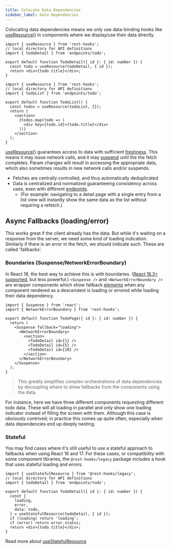 ```yaml
---
title: Colocate Data Dependencies
sidebar_label: Data Dependencies
---
```


Colocating data dependencies means we only use data-binding hooks like [useResource()](../api/useresource)
in components where we display/use their data directly.

<!--DOCUSAURUS_CODE_TABS-->
<!--Single-->

```tsx
import { useResource } from 'rest-hooks';
// local directory for API definitions
import { todoDetail } from 'endpoints/todo';

export default function TodoDetail({ id }: { id: number }) {
  const todo = useResource(todoDetail, { id });
  return <div>{todo.title}</div>;
}
```

<!--List-->

```tsx
import { useResource } from 'rest-hooks';
// local directory for API definitions
import { todoList } from 'endpoints/todo';

export default function TodoList() {
  const todos = useResource(todoList, {});
  return (
    <section>
      {todos.map(todo => (
        <div key={todo.id}>{todo.title}</div>
      ))}
    </section>
  );
}
```

<!--END_DOCUSAURUS_CODE_TABS-->

[useResource()](../api/useresource) guarantees access to data with sufficient [freshness](../api/Endpoint#dataexpirylength-number).
This means it may issue network calls, and it may [suspend](../guides/loading-state) until the the fetch completes.
Param changes will result in accessing the appropriate data, which also sometimes results in new network calls and/or
suspends.

- Fetches are centrally controlled, and thus automatically deduplicated
- Data is centralized and normalized guaranteeing consistency across uses, even with different [endpoints](../api/Endpoint).
  - (For example: navigating to a detail page with a single entry from a list view will instantly show the same data as the list without
    requiring a refetch.)

## Async Fallbacks (loading/error)

This works great if the client already has the data. But while it's waiting on a response from the server,
we need some kind of loading indication. Similarly if there is an error in the fetch, we should indicate such.
These are called 'fallbacks'.

### Boundaries (Suspense/NetworkErrorBoundary)

In React 18, the best way to achieve this is with boundaries. ([React 16.3+ supported](#stateful), but less powerful.)
`<Suspense />` and `<NetworkErrorBoundary />`
are wrapper components which show fallback [elements](https://reactjs.org/docs/rendering-elements.html)
when any component rendered as a descendent is loading or errored while loading their data dependency.

```tsx
import { Suspense } from 'react';
import { NetworkErrorBoundary } from 'rest-hooks';

export default function TodoPage({ id }: { id: number }) {
  return (
    <Suspense fallback="loading">
      <NetworkErrorBoundary>
        <section>
          <TodoDetail id={1} />
          <TodoDetail id={5} />
          <TodoDetail id={10} />
        </section>
      </NetworkErrorBoundary>
    </Suspense>
  );
}
```

> This greatly simplifies complex orchestrations of data dependencies by decoupling where to show fallbacks
> from the components using the data.

For instance, here we have three different components requesting different todo data. These will all loading in
parallel and only show one loading indicator instead of filling the screen with them. Although this case
is obviously contrived; in practice this comes up quite often, especially when data dependencies end up deeply nesting.

### Stateful

You may find cases where it's still useful to use a stateful approach to fallbacks when using React 16 and 17.
For these cases, or compatibility with some component libraries, the `@rest-hooks/legacy` package includes
a hook that uses stateful loading and errors.

```tsx
import { useStatefulResource } from '@rest-hooks/legacy';
// local directory for API definitions
import { todoDetail } from 'endpoints/todo';

export default function TodoDetail({ id }: { id: number }) {
  const {
    loading,
    error,
    data: todo,
  } = useStatefulResource(todoDetail, { id });
  if (loading) return 'loading';
  if (error) return error.status;
  return <div>{todo.title}</div>;
}
```

Read more about [useStatefulResource](../guides/no-suspense)
